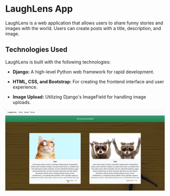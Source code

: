 # LaughLens App

LaughLens is a web application that allows users to share funny stories and images with the world. Users can create posts with a title, description, and image.

## Technologies Used

LaughLens is built with the following technologies:

- **Django:** A high-level Python web framework for rapid development.

- **HTML, CSS, and Bootstrap:** For creating the frontend interface and user experience.

- **Image Upload:** Utilizing Django's ImageField for handling image uploads.

<img src="screenshot.png" alt="screenshot-image">
